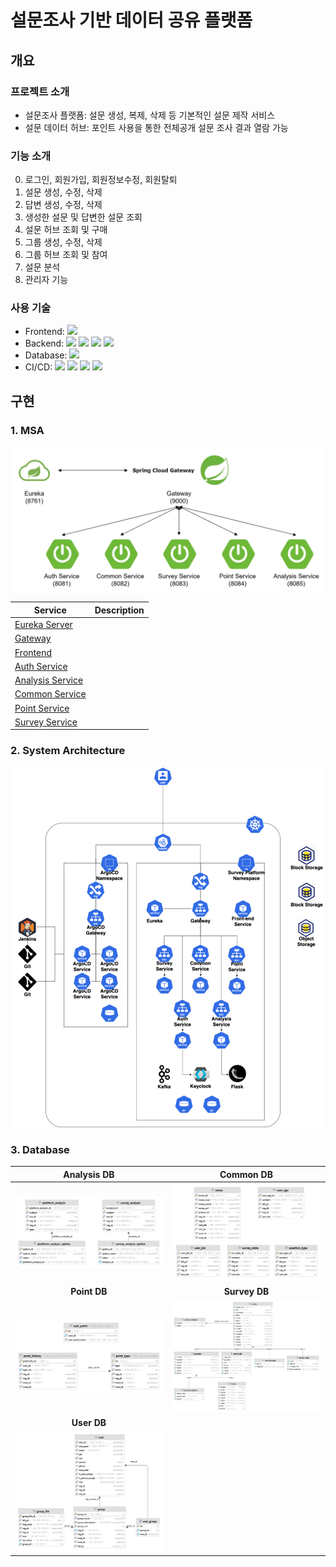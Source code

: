 # 설문조사 기반 데이터 공유 플랫폼
## 개요
### 프로젝트 소개
- 설문조사 플랫폼: 설문 생성, 복제, 삭제 등 기본적인 설문 제작 서비스
- 설문 데이터 허브: 포인트 사용을 통한 전체공개 설문 조사 결과 열람 가능
### 기능 소개
0. 로그인, 회원가입, 회원정보수정, 회원탈퇴
1. 설문 생성, 수정, 삭제
2. 답변 생성, 수정, 삭제
3. 생성한 설문 및 답변한 설문 조회
4. 설문 허브 조회 및 구매
5. 그룹 생성, 수정, 삭제
6. 그룹 허브 조회 및 참여
7. 설문 분석
8. 관리자 기능
### 사용 기술
- Frontend: 
![](https://img.shields.io/badge/React-61DAFB?style=flat-square&logo=react&logoColor=white)
- Backend: 
![](https://img.shields.io/badge/Java-007396?style=flat-square&logo=java&logoColor=white)
![](https://img.shields.io/badge/SpringBoot-6DB33F?style=flat-square&logo=springboot&logoColor=white)
![](https://img.shields.io/badge/ApacheKafka-231F20?style=flat-square&logo=apachekafka&logoColor=white)
![](https://img.shields.io/badge/KakaoiCloud-FFCD00?style=flat-square&logo=kakao&logoColor=white)
- Database:
![](https://img.shields.io/badge/MySQL-4479A1?style=flat-square&logo=mysql&logoColor=white)
- CI/CD:
![](https://img.shields.io/badge/Kubernetes-326CE5?style=flat-square&logo=kubernetes&logoColor=white)
![](https://img.shields.io/badge/Docker-2496ED?style=flat-square&logo=docker&logoColor=white)
![](https://img.shields.io/badge/Jenkins-D24939?style=flat-square&logo=jenkins&logoColor=white)
![](https://img.shields.io/badge/Argo-EF7B4D?style=flat-square&logo=argo&logoColor=white)
## 구현
### 1. MSA
![](readmeImg/msa.png)

|Service|Description|
|---|---|
|[Eureka Server](https://github.com/solbiko/survey_platform_backend_eurekaserver.git)||
|[Gateway](https://github.com/solbiko/survey_platform_backend_gateway.git)||
|[Frontend](https://github.com/solbiko/survey_platform_frontend_react.git)||
|[Auth Service](https://github.com/solbiko/survey_platform_backend_auth.git)||
|[Analysis Service](https://github.com/OYJ-hansung/survey_platform_backend_analysis.git)||
|[Common Service](https://github.com/solbiko/survey_platform_backend_common.git)||
|[Point Service](https://github.com/stella693/survey_platform_backend_point.git)||
|[Survey Service](https://github.com/solbiko/survey_platform_backend_survey.git)||
### 2. System Architecture
![](readmeImg/sa.png)
### 3. Database
|Analysis DB|Common DB|
|---|---|
|![](readmeImg/dbimg/analysis_db.png)|![](readmeImg/dbimg/common_db.png)|
|<strong><center>Point DB|<strong><center>Survey DB|
|![](readmeImg/dbimg/point_db.png)|![](readmeImg/dbimg/survey_db.png)|
|<strong><center>User DB|
|![](readmeImg/dbimg/user_db.png)|
